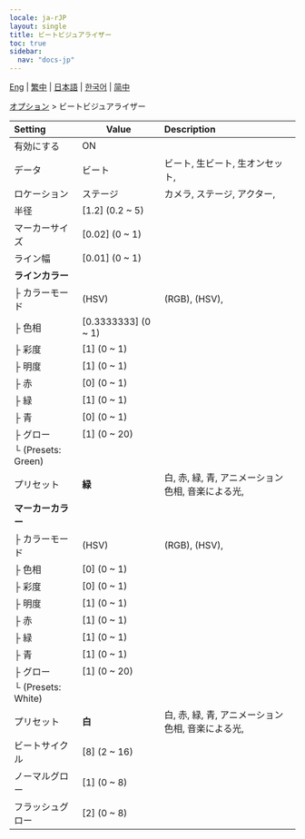 ```yaml
---
locale: ja-rJP
layout: single
title: ビートビジュアライザー
toc: true
sidebar:
  nav: "docs-jp"
---
```

[Eng](/dancexr/menu/2025.4/stage/beats_visualizer) | [繁中](/tw/dancexr/menu/2025.4/stage/beats_visualizer) | [日本語](/jp/dancexr/menu/2025.4/stage/beats_visualizer) | [한국어](/kr/dancexr/menu/2025.4/stage/beats_visualizer) | [简中](/zh/dancexr/menu/2025.4/stage/beats_visualizer)

[オプション](../menu#オプション) > ビートビジュアライザー



| Setting | Value | Description |
| :--- | --- | :--- |
| 有効にする | ON | 
| データ | ビート | ビート, 生ビート, 生オンセット, 
| ロケーション | ステージ | カメラ, ステージ, アクター, 
| 半径 | [1.2] (0.2 ~ 5) | 
| マーカーサイズ | [0.02] (0 ~ 1) | 
| ライン幅 | [0.01] (0 ~ 1) | 
| **ラインカラー** | | 
| ├ カラーモード | (HSV) | (RGB), (HSV), 
| ├ 色相 | [0.3333333] (0 ~ 1) | 
| ├ 彩度 | [1] (0 ~ 1) | 
| ├ 明度 | [1] (0 ~ 1) | 
| ├ 赤 | [0] (0 ~ 1) | 
| ├ 緑 | [1] (0 ~ 1) | 
| ├ 青 | [0] (0 ~ 1) | 
| ├ グロー | [1] (0 ~ 20) | 
| └ (Presets: Green) || 
|   プリセット | **緑** | 白, 赤, 緑, 青, アニメーション色相, 音楽による光,  |
| **マーカーカラー** | | 
| ├ カラーモード | (HSV) | (RGB), (HSV), 
| ├ 色相 | [0] (0 ~ 1) | 
| ├ 彩度 | [0] (0 ~ 1) | 
| ├ 明度 | [1] (0 ~ 1) | 
| ├ 赤 | [1] (0 ~ 1) | 
| ├ 緑 | [1] (0 ~ 1) | 
| ├ 青 | [1] (0 ~ 1) | 
| ├ グロー | [1] (0 ~ 20) | 
| └ (Presets: White) || 
|   プリセット | **白** | 白, 赤, 緑, 青, アニメーション色相, 音楽による光,  |
| ビートサイクル | [8] (2 ~ 16) | 
| ノーマルグロー | [1] (0 ~ 8) | 
| フラッシュグロー | [2] (0 ~ 8) | 
